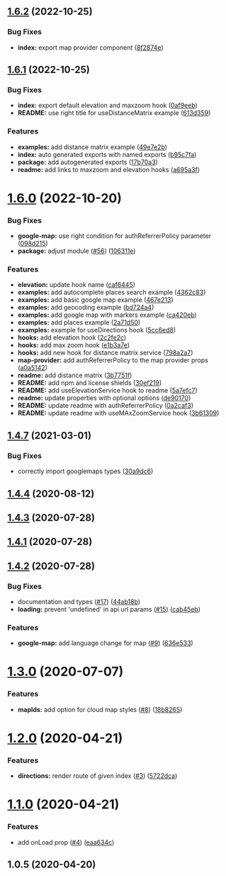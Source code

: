 ## [1.6.2](https://github.com/ubilabs/google-maps-react-hooks/compare/v1.6.1...v1.6.2) (2022-10-25)


### Bug Fixes

* **index:** export map provider component ([8f2874e](https://github.com/ubilabs/google-maps-react-hooks/commit/8f2874efe890a508a0da750597d34a5b89627c72))



## [1.6.1](https://github.com/ubilabs/google-maps-react-hooks/compare/v1.6.0...v1.6.1) (2022-10-25)


### Bug Fixes

* **index:** export default elevation and maxzoom hook ([0af9eeb](https://github.com/ubilabs/google-maps-react-hooks/commit/0af9eeb75cedf19b27bf7e0ff61da517cbe9cac8))
* **README:** use right title for useDistanceMatrix example ([613d359](https://github.com/ubilabs/google-maps-react-hooks/commit/613d359954700a0d1a2c31793538bf7539537d68))


### Features

* **examples:** add distance matrix example ([49e7e2b](https://github.com/ubilabs/google-maps-react-hooks/commit/49e7e2bb1293dae57273b00166c6725e52d429a7))
* **index:** auto generated exports with named exports ([b95c7fa](https://github.com/ubilabs/google-maps-react-hooks/commit/b95c7faf6decbfc949bbafd5fc6df7134c3d8c15))
* **package:** add autogenerated exports ([17b70a3](https://github.com/ubilabs/google-maps-react-hooks/commit/17b70a361b0c3e8b47d45afa159151d3ee832ac2))
* **readme:** add links to maxzoom and elevation hooks ([a695a3f](https://github.com/ubilabs/google-maps-react-hooks/commit/a695a3fd5f92441f6d086000529922fc8a7b9b9b))



# [1.6.0](https://github.com/ubilabs/google-maps-react-hooks/compare/v1.4.7...v1.6.0) (2022-10-20)


### Bug Fixes

* **google-map:** use right condition for authReferrerPolicy parameter ([098d215](https://github.com/ubilabs/google-maps-react-hooks/commit/098d215ceb547af41e346eaf1c7752b43cf94e87))
* **package:** adjust module ([#56](https://github.com/ubilabs/google-maps-react-hooks/issues/56)) ([106311e](https://github.com/ubilabs/google-maps-react-hooks/commit/106311e1d3160fc2639338a1191c9a78872d413c))


### Features

* **elevation:** update hook name ([caf6445](https://github.com/ubilabs/google-maps-react-hooks/commit/caf6445765845d6ba9f5fbdae01c748013a71265))
* **examples:** add autocomplete places search example ([4362c83](https://github.com/ubilabs/google-maps-react-hooks/commit/4362c831b20e428d6733afca0e720838035ffa51))
* **examples:** add basic google map example ([467e213](https://github.com/ubilabs/google-maps-react-hooks/commit/467e2137a8c6d90da6173ddd8e5d20b218039b76))
* **examples:** add geocoding example ([bd724a4](https://github.com/ubilabs/google-maps-react-hooks/commit/bd724a4a5d628c806783a118d15f94d6e40c8392))
* **examples:** add google map with markers example ([ca420eb](https://github.com/ubilabs/google-maps-react-hooks/commit/ca420eb7176551c7535921775da3aff4ecdfad36))
* **examples:** add places example ([2a71d50](https://github.com/ubilabs/google-maps-react-hooks/commit/2a71d5087a0f6e288c672a701181f0b6e52794d9))
* **examples:** example for useDirections hook ([5cc6ed8](https://github.com/ubilabs/google-maps-react-hooks/commit/5cc6ed88b37ff618c1f438e49542fbb591d5adce))
* **hooks:** add elevation hook ([2c2fe2c](https://github.com/ubilabs/google-maps-react-hooks/commit/2c2fe2cf4448fa138b435a317b1438e3f9757d1f))
* **hooks:** add max zoom hook ([e1b3a7e](https://github.com/ubilabs/google-maps-react-hooks/commit/e1b3a7eeca5ef548b525062773e732339af9f2a5))
* **hooks:** add new hook for distance matrix service ([798a2a7](https://github.com/ubilabs/google-maps-react-hooks/commit/798a2a7a117e12abd042b90f0afe0f3d5833c3d7))
* **map-provider:** add authReferrerPolicy to the map provider props ([a0a5142](https://github.com/ubilabs/google-maps-react-hooks/commit/a0a51426a472f34995317050d206575d5d7e0fed))
* **readme:** add distance matrix ([3b7751f](https://github.com/ubilabs/google-maps-react-hooks/commit/3b7751faae13aa911ccdce4e17975ac093a7b972))
* **README:** add npm and license shields ([30ef219](https://github.com/ubilabs/google-maps-react-hooks/commit/30ef219637d629301e5cfdf459c5e6e8c226e612))
* **README:** add useElevationService hook to readme ([5a7efc7](https://github.com/ubilabs/google-maps-react-hooks/commit/5a7efc774caf5b492bcb3363f4cf4b01b0674054))
* **readme:** update properties with optional options ([de90170](https://github.com/ubilabs/google-maps-react-hooks/commit/de90170ba48fa2a6960c6acaed3662b344a6e228))
* **README:** update readme with authReferrerPolicy ([0a2caf3](https://github.com/ubilabs/google-maps-react-hooks/commit/0a2caf312c53bcbe20319fd4f2c81f001bf20d73))
* **README:** update readme with useMAxZoomService hook ([3b61309](https://github.com/ubilabs/google-maps-react-hooks/commit/3b613094a6b970f38eb0f2c08e4f2dbcbc871f6c))



## [1.4.7](https://github.com/ubilabs/google-maps-react-hooks/compare/v1.4.4...v1.4.7) (2021-03-01)


### Bug Fixes

* correctly import googlemaps types ([30a9dc6](https://github.com/ubilabs/google-maps-react-hooks/commit/30a9dc662ca99d7cb8b5a3072b3b0fdb5ae86fc9))



## [1.4.4](https://github.com/ubilabs/google-maps-react-hooks/compare/v1.4.3...v1.4.4) (2020-08-12)



## [1.4.3](https://github.com/ubilabs/google-maps-react-hooks/compare/v1.4.1...v1.4.3) (2020-07-28)



## [1.4.1](https://github.com/ubilabs/google-maps-react-hooks/compare/v1.4.2...v1.4.1) (2020-07-28)



## [1.4.2](https://github.com/ubilabs/google-maps-react-hooks/compare/v1.3.0...v1.4.2) (2020-07-28)


### Bug Fixes

* documentation and types ([#17](https://github.com/ubilabs/google-maps-react-hooks/issues/17)) ([44ab18b](https://github.com/ubilabs/google-maps-react-hooks/commit/44ab18bb3d47f8cfd9d84020edf80e6e1b958b07))
* **loading:** prevent 'undefined' in api url params ([#15](https://github.com/ubilabs/google-maps-react-hooks/issues/15)) ([cab45eb](https://github.com/ubilabs/google-maps-react-hooks/commit/cab45eb88c3e602d48506562e9855435bdb61413))


### Features

* **google-map:** add language change for map ([#9](https://github.com/ubilabs/google-maps-react-hooks/issues/9)) ([636e533](https://github.com/ubilabs/google-maps-react-hooks/commit/636e533b4ea7c506415d605b2dc23fbecbedb019))



# [1.3.0](https://github.com/ubilabs/google-maps-react-hooks/compare/v1.2.0...v1.3.0) (2020-07-07)


### Features

* **mapIds:** add option for cloud map styles ([#8](https://github.com/ubilabs/google-maps-react-hooks/issues/8)) ([18b8265](https://github.com/ubilabs/google-maps-react-hooks/commit/18b826575555085c9db3ebee79b80867ccd682fc))



# [1.2.0](https://github.com/ubilabs/google-maps-react-hooks/compare/v1.1.0...v1.2.0) (2020-04-21)


### Features

* **directions:** render route of given index ([#3](https://github.com/ubilabs/google-maps-react-hooks/issues/3)) ([5722dca](https://github.com/ubilabs/google-maps-react-hooks/commit/5722dcaafc6190b828a1f2c48b2609988c346a72))



# [1.1.0](https://github.com/ubilabs/google-maps-react-hooks/compare/v1.0.5...v1.1.0) (2020-04-21)


### Features

* add onLoad prop ([#4](https://github.com/ubilabs/google-maps-react-hooks/issues/4)) ([eaa634c](https://github.com/ubilabs/google-maps-react-hooks/commit/eaa634c9cd2a7e4b573b87d541c559a5ac66f054))



## 1.0.5 (2020-04-20)



